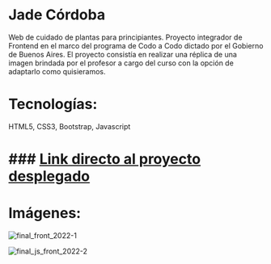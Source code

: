 # Jade Córdoba
Web de cuidado de plantas para principiantes.
Proyecto integrador de Frontend en el marco del programa de Codo a Codo dictado por el Gobierno de Buenos Aires.
El proyecto consistía en realizar una réplica de una imagen brindada por el profesor a cargo del curso con la opción de adaptarlo como quisieramos.
# Tecnologías:
HTML5, CSS3, Bootstrap, Javascript
# ### [Link directo al proyecto desplegado](https://lu182.github.io/jadecordoba/)
# Imágenes:
![final_front_2022-1](https://user-images.githubusercontent.com/39106189/203643193-607d3baa-2b1f-4e25-ba62-dec89c2f7f1a.jpg)

![final_js_front_2022-2](https://user-images.githubusercontent.com/39106189/203643318-2db55b3c-0784-4731-8373-c9de0cec7ec7.png)
